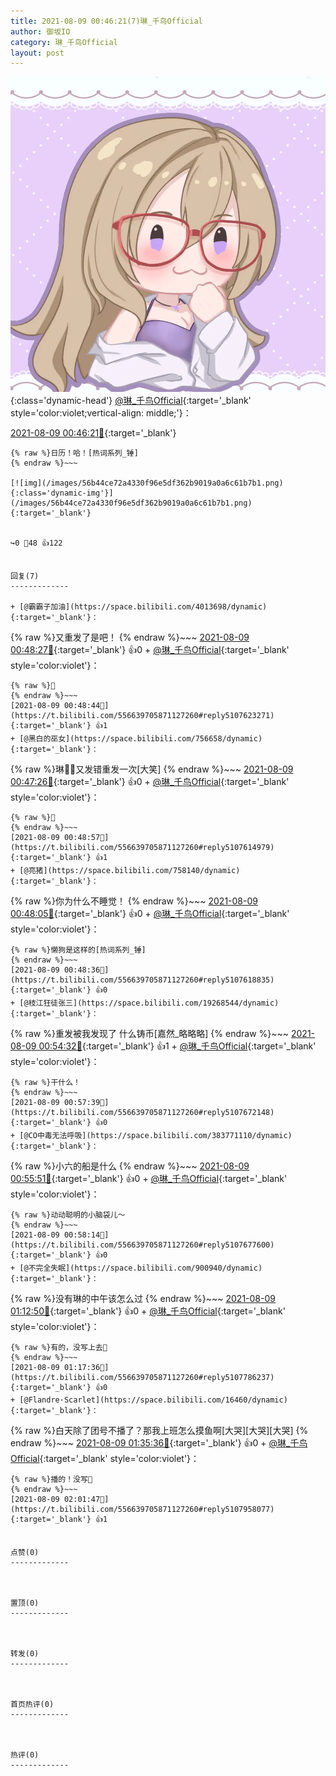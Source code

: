 ```yaml
---
title: 2021-08-09 00:46:21(7)琳_千鸟Official
author: 御坂IO
category: 琳_千鸟Official
layout: post
---
```


![img](/images/c0a88f85ebd0d056f37b114e0748e69556c8b488.jpg){:class='dynamic-head'}
[@琳_千鸟Official](https://space.bilibili.com/1620923329/dynamic){:target='_blank' style='color:violet;vertical-align: middle;'}：

[2021-08-09 00:46:21🔗](https://t.bilibili.com/556639705871127260){:target='_blank'}

~~~
{% raw %}日历！哈！[热词系列_锤]
{% endraw %}~~~

[![img](/images/56b44ce72a4330f96e5df362b9019a0a6c61b7b1.png){:class='dynamic-img'}](/images/56b44ce72a4330f96e5df362b9019a0a6c61b7b1.png){:target='_blank'}


↪️0 💬48 👍122


回复(7)
-------------

+ [@霸霸子加油](https://space.bilibili.com/4013698/dynamic){:target='_blank'}：
~~~
{% raw %}又重发了是吧！
{% endraw %}~~~
[2021-08-09 00:48:27🔗](https://t.bilibili.com/556639705871127260#reply5107613949){:target='_blank'} 👍0
    + [@琳_千鸟Official](https://space.bilibili.com/1620923329/dynamic){:target='_blank' style='color:violet'}：
~~~
{% raw %}🤫
{% endraw %}~~~
[2021-08-09 00:48:44🔗](https://t.bilibili.com/556639705871127260#reply5107623271){:target='_blank'} 👍1
+ [@黑白的巫女](https://space.bilibili.com/756658/dynamic){:target='_blank'}：
~~~
{% raw %}琳🐷🐷又发错重发一次[大笑]
{% endraw %}~~~
[2021-08-09 00:47:26🔗](https://t.bilibili.com/556639705871127260#reply5107620508){:target='_blank'} 👍0
    + [@琳_千鸟Official](https://space.bilibili.com/1620923329/dynamic){:target='_blank' style='color:violet'}：
~~~
{% raw %}🤫
{% endraw %}~~~
[2021-08-09 00:48:57🔗](https://t.bilibili.com/556639705871127260#reply5107614979){:target='_blank'} 👍1
+ [@亮猪](https://space.bilibili.com/758140/dynamic){:target='_blank'}：
~~~
{% raw %}你为什么不睡觉！
{% endraw %}~~~
[2021-08-09 00:48:05🔗](https://t.bilibili.com/556639705871127260#reply5107621891){:target='_blank'} 👍0
    + [@琳_千鸟Official](https://space.bilibili.com/1620923329/dynamic){:target='_blank' style='color:violet'}：
~~~
{% raw %}懒狗是这样的[热词系列_锤]
{% endraw %}~~~
[2021-08-09 00:48:36🔗](https://t.bilibili.com/556639705871127260#reply5107618835){:target='_blank'} 👍0
+ [@枝江狂徒张三](https://space.bilibili.com/19268544/dynamic){:target='_blank'}：
~~~
{% raw %}重发被我发现了 什么铸币[嘉然_略略略]
{% endraw %}~~~
[2021-08-09 00:54:32🔗](https://t.bilibili.com/556639705871127260#reply5107656054){:target='_blank'} 👍1
    + [@琳_千鸟Official](https://space.bilibili.com/1620923329/dynamic){:target='_blank' style='color:violet'}：
~~~
{% raw %}干什么！
{% endraw %}~~~
[2021-08-09 00:57:39🔗](https://t.bilibili.com/556639705871127260#reply5107672148){:target='_blank'} 👍0
+ [@CO中毒无法呼吸](https://space.bilibili.com/383771110/dynamic){:target='_blank'}：
~~~
{% raw %}小六的船是什么
{% endraw %}~~~
[2021-08-09 00:55:51🔗](https://t.bilibili.com/556639705871127260#reply5107658682){:target='_blank'} 👍0
    + [@琳_千鸟Official](https://space.bilibili.com/1620923329/dynamic){:target='_blank' style='color:violet'}：
~~~
{% raw %}动动聪明的小脑袋儿～
{% endraw %}~~~
[2021-08-09 00:58:14🔗](https://t.bilibili.com/556639705871127260#reply5107677600){:target='_blank'} 👍0
+ [@不完全失眠](https://space.bilibili.com/900940/dynamic){:target='_blank'}：
~~~
{% raw %}没有琳的中午该怎么过
{% endraw %}~~~
[2021-08-09 01:12:50🔗](https://t.bilibili.com/556639705871127260#reply5107753907){:target='_blank'} 👍0
    + [@琳_千鸟Official](https://space.bilibili.com/1620923329/dynamic){:target='_blank' style='color:violet'}：
~~~
{% raw %}有的，没写上去🤫
{% endraw %}~~~
[2021-08-09 01:17:36🔗](https://t.bilibili.com/556639705871127260#reply5107786237){:target='_blank'} 👍0
+ [@Flandre·Scarlet](https://space.bilibili.com/16460/dynamic){:target='_blank'}：
~~~
{% raw %}白天除了团号不播了？那我上班怎么摸鱼啊[大哭][大哭][大哭]
{% endraw %}~~~
[2021-08-09 01:35:36🔗](https://t.bilibili.com/556639705871127260#reply5107863493){:target='_blank'} 👍0
    + [@琳_千鸟Official](https://space.bilibili.com/1620923329/dynamic){:target='_blank' style='color:violet'}：
~~~
{% raw %}播的！没写🤫
{% endraw %}~~~
[2021-08-09 02:01:47🔗](https://t.bilibili.com/556639705871127260#reply5107958077){:target='_blank'} 👍1


点赞(0)
-------------



置顶(0)
-------------



转发(0)
-------------



首页热评(0)
-------------



热评(0)
-------------



